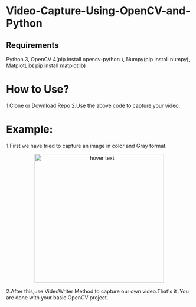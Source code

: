 # Video-Capture-Using-OpenCV-and-Python

## Requirements
Python 3, OpenCV 4(pip install opencv-python ), Numpy(pip install numpy), MatplotLib( pip install matplotlib)

# How to Use?

1.Clone or Download Repo
2.Use the above code to capture your video.

# Example:
1.First we have tried to capture an image in color and Gray format.

<p align="center">
  <img src="C:\Users\LENOVO\Desktop\Capture.png" width="350" title="hover text">
</p>

2.After this,use VideoWriter Method to capture our own video.That's it .You are done with your basic OpenCV project. 




